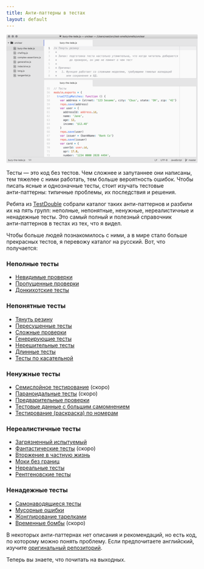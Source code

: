 ```yaml
---
title: Анти-паттерны в тестах
layout: default
---
```


<img src="/assets/bury-the-lede.png" alt="" />

Тесты — это код без тестов. Чем сложнее и запутаннее они написаны,
тем тяжелее с ними работать, тем больше вероятность ошибок.
Чтобы писать ясные и однозначные тесты, стоит изучать тестовые <nobr>анти-паттерны</nobr>:
типичные проблемы, их последствия и решения.

Ребята из [TestDouble](http://testdouble.com/) собрали каталог таких
анти-паттернов и разбили их на пять групп: неполные, непонятные, ненужные,
нереалистичные и ненадежные тесты. Это самый полный и полезный
справочник <nobr>анти-паттернов</nobr> в тестах из тех, что я видел.

Чтобы больше людей познакомилось с ними, а в мире стало больше прекрасных тестов,
я перевожу каталог на русский. Вот, что получается:

### Неполные тесты

* [Невидимые проверки](https://github.com/vast/test-smells/blob/master/smells/insufficient/invisible-assertions.js)
* [Пропущенные проверки](https://github.com/vast/test-smells/blob/master/smells/insufficient/missing-assertions.js)
* [Донкихотские тесты](https://github.com/vast/test-smells/blob/master/smells/insufficient/quixotic.js)

### Непонятные тесты

* [Тянуть резину](https://github.com/vast/test-smells/blob/master/smells/unclear/bury-the-lede.js)
* [Пересушенные тесты](https://github.com/vast/test-smells/blob/master/smells/unclear/chafing.js)
* [Сложные проверки](https://github.com/vast/test-smells/blob/master/smells/unclear/complex-assertions.js)
* [Генерирующие тесты](https://github.com/vast/test-smells/blob/master/smells/unclear/generative.js)
* [Нерешительные тесты](https://github.com/vast/test-smells/blob/master/smells/unclear/indecisive.js)
* [Длинные тесты](https://github.com/vast/test-smells/blob/master/smells/unclear/long.js)
* [Тесты по касательной](https://github.com/vast/test-smells/blob/master/smells/unclear/tangential.js)

### Ненужные тесты

* [Семислойное тестирование](https://github.com/vast/test-smells/blob/master/smells/unnecessary/7-layer-testing.js) (скоро)
* [Параноидальные тесты](https://github.com/vast/test-smells/blob/master/smells/unnecessary/paranoid.js) (скоро)
* [Предварительные проверки](https://github.com/vast/test-smells/blob/master/smells/unnecessary/premature-assertions.js)
* [Тестовые данные с большим самомнением](https://github.com/vast/test-smells/blob/master/smells/unnecessary/self-important-test-data.js)
* [Тестирование (раскраска) по номерам](https://github.com/vast/test-smells/blob/master/smells/unnecessary/test-by-number.js)

### Нереалистичные тесты

* [Загрязненный испытуемый](https://github.com/vast/test-smells/blob/master/smells/unrealistic/contaminated-test-subject.js)
* [Фантастические тесты](https://github.com/vast/test-smells/blob/master/smells/unrealistic/fantasy.js) (скоро)
* [Вторжение в частную жизнь](https://github.com/vast/test-smells/blob/master/smells/unrealistic/invasion-of-privacy.js)
* [Моки без границ](https://github.com/vast/test-smells/blob/master/smells/unrealistic/mockers-without-borders.js)
* [Нереальные тесты](https://github.com/vast/test-smells/blob/master/smells/unrealistic/surreal.js)
* [Рентгеновские тесты](https://github.com/vast/test-smells/blob/master/smells/unrealistic/x-ray-specs.js)

### Ненадежные тесты

* [Самонаводящиеся тесты](https://github.com/vast/test-smells/blob/master/smells/unreliable/fire-and-forget.js)
* [Мусорные ошибки](https://github.com/vast/test-smells/blob/master/smells/unreliable/litter-bugs.js)
* [Жонглирование тарелками](https://github.com/vast/test-smells/blob/master/smells/unreliable/plate-spinning.js)
* [Временные бомбы](https://github.com/vast/test-smells/blob/master/smells/unreliable/time-bombs.js) (скоро)

В некоторых <nobr>анти-паттернах</nobr> нет описания и рекомендаций, но есть код,
по которому можно понять проблему. Если предпочитаете английский,
изучите [оригинальный репозиторий](https://github.com/testdouble/test-smells).

Теперь вы знаете, что почитать на выходных.
